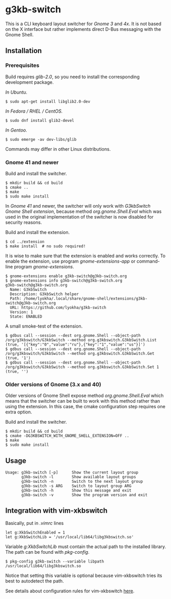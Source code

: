 g3kb-switch
===========

This is a CLI keyboard layout switcher for *Gnome 3* and *4x*. It is not based
on the X interface but rather implements direct D-Bus messaging with the Gnome
Shell.

Installation
------------

### Prerequisites

Build requires *glib-2.0*, so you need to install the corresponding development
package.

*In Ubuntu.*

```ShellSession
$ sudo apt-get install libglib2.0-dev
```

*In Fedora / RHEL / CentOS.*

```ShellSession
$ sudo dnf install glib2-devel
```

*In Gentoo.*

```ShellSession
$ sudo emerge -av dev-libs/glib
```

Commands may differ in other Linux distributions.

### Gnome 41 and newer

Build and install the switcher.

```ShellSession
$ mkdir build && cd build
$ cmake ..
$ make
$ sudo make install
```

In *Gnome 41* and newer, the switcher will only work with *G3kbSwitch Gnome
Shell extension*, because method *org.gnome.Shell.Eval* which was used in the
original implementation of the switcher is now disabled for security reasons.

Build and install the extension.

```ShellSession
$ cd ../extension
$ make install  # no sudo required!
```

It is wise to make sure that the extension is enabled and works correctly. To
enable the extension, use program *gnome-extensions-app* or command-line program
*gnome-extensions*.

```ShellSession
$ gnome-extensions enable g3kb-switch@g3kb-switch.org
$ gnome-extensions info g3kb-switch@g3kb-switch.org
g3kb-switch@g3kb-switch.org
  Name: G3kbSwitch
  Description: G3kbSwitch helper
  Path: /home/lyokha/.local/share/gnome-shell/extensions/g3kb-switch@g3kb-switch.org
  URL: https://github.com/lyokha/g3kb-switch
  Version: 1
  State: ENABLED
```

A small smoke-test of the extension.

```ShellSession
$ gdbus call --session --dest org.gnome.Shell --object-path /org/g3kbswitch/G3kbSwitch --method org.g3kbswitch.G3kbSwitch.List
(true, '[{"key":"0","value":"ru"},{"key":"1","value":"us"}]')
$ gdbus call --session --dest org.gnome.Shell --object-path /org/g3kbswitch/G3kbSwitch --method org.g3kbswitch.G3kbSwitch.Get
(true, '1')
$ gdbus call --session --dest org.gnome.Shell --object-path /org/g3kbswitch/G3kbSwitch --method org.g3kbswitch.G3kbSwitch.Set 1
(true, '')
```

### Older versions of Gnome (3.x and 40)

Older versions of Gnome Shell expose method *org.gnome.Shell.Eval* which means
that the switcher can be built to work with this method rather than using the
extension. In this case, the cmake configuration step requires one extra option.

Build and install the switcher.

```ShellSession
$ mkdir build && cd build
$ cmake -DG3KBSWITCH_WITH_GNOME_SHELL_EXTENSION=OFF ..
$ make
$ sudo make install
```

Usage
-----

```ShellSession
Usage: g3kb-switch [-p]      Show the current layout group
       g3kb-switch -l        Show available layout groups
       g3kb-switch -n        Switch to the next layout group
       g3kb-switch -s ARG    Switch to layout group ARG
       g3kb-switch -h        Show this message and exit
       g3kb-switch -v        Show the program version and exit
```

Integration with vim-xkbswitch
------------------------------

Basically, put in *.vimrc* lines

```vim
let g:XkbSwitchEnabled = 1
let g:XkbSwitchLib = '/usr/local/lib64/libg3kbswitch.so'
```

Variable *g:XkbSwitchLib* must contain the actual path to the installed library.
The path can be found with *pkg-config*.

```ShellSession
$ pkg-config g3kb-switch --variable libpath
/usr/local/lib64/libg3kbswitch.so
```

Notice that setting this variable is optional because vim-xkbswitch tries its
best to autodetect the path. 

See details about configuration rules for vim-xkbswitch
[here](https://github.com/lyokha/vim-xkbswitch#basic-configuration).

